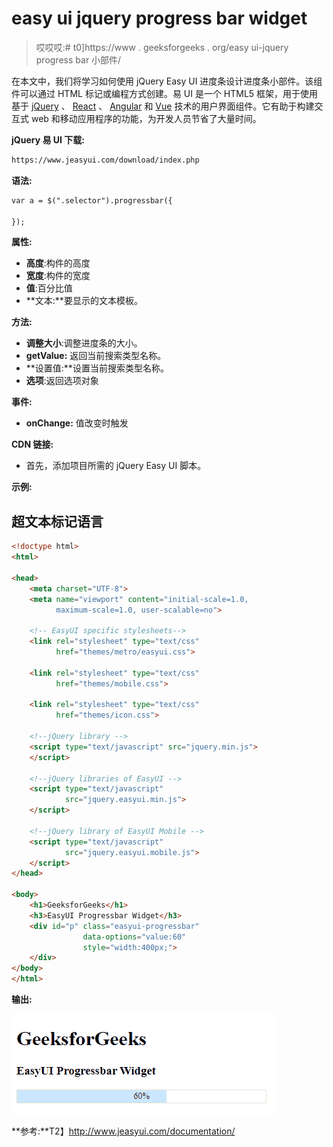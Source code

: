 # easy ui jquery progress bar widget

> 哎哎哎:# t0]https://www . geeksforgeeks . org/easy ui-jquery progress bar 小部件/

在本文中，我们将学习如何使用 jQuery Easy UI 进度条设计进度条小部件。该组件可以通过 HTML 标记或编程方式创建。易 UI 是一个 HTML5 框架，用于使用基于 [jQuery](https://www.geeksforgeeks.org/jquery-tutorials/) 、 [React](https://www.geeksforgeeks.org/reactjs/) 、 [Angular](https://www.geeksforgeeks.org/angularjs-tutorials/) 和 [Vue](https://www.geeksforgeeks.org/vue-js-introduction-installation/) 技术的用户界面组件。它有助于构建交互式 web 和移动应用程序的功能，为开发人员节省了大量时间。

**jQuery 易 UI 下载:**

```html
https://www.jeasyui.com/download/index.php
```

**语法:**

```html
var a = $(".selector").progressbar({

});
```

**属性:**

*   **高度**:构件的高度
*   **宽度**:构件的宽度
*   **值**:百分比值
*   **文本:**要显示的文本模板。

**方法:**

*   **调整大小**:调整进度条的大小。
*   **getValue:** 返回当前搜索类型名称。
*   **设置值:**设置当前搜索类型名称。
*   **选项**:返回选项对象

**事件:**

*   **onChange:** 值改变时触发

**CDN 链接:**

*   首先，添加项目所需的 jQuery Easy UI 脚本。

**示例:**

## 超文本标记语言

```html
<!doctype html> 
<html> 

<head> 
    <meta charset="UTF-8"> 
    <meta name="viewport" content="initial-scale=1.0, 
          maximum-scale=1.0, user-scalable=no"> 

    <!-- EasyUI specific stylesheets-->
    <link rel="stylesheet" type="text/css"
          href="themes/metro/easyui.css"> 

    <link rel="stylesheet" type="text/css"
          href="themes/mobile.css"> 

    <link rel="stylesheet" type="text/css"
          href="themes/icon.css"> 

    <!--jQuery library -->
    <script type="text/javascript" src="jquery.min.js"> 
    </script> 

    <!--jQuery libraries of EasyUI -->
    <script type="text/javascript"
            src="jquery.easyui.min.js"> 
    </script> 

    <!--jQuery library of EasyUI Mobile -->
    <script type="text/javascript"
            src="jquery.easyui.mobile.js"> 
    </script> 
</head> 

<body>     
    <h1>GeeksforGeeks</h1>
    <h3>EasyUI Progressbar Widget</h3>
    <div id="p" class="easyui-progressbar" 
                data-options="value:60" 
                style="width:400px;">
    </div>
</body>
</html>
```

**输出:**

![](img/fa53b162778bc9116d87b1554d2e0e43.png)

**参考:**T2】http://www.jeasyui.com/documentation/